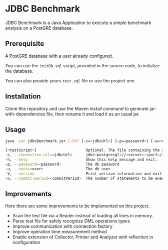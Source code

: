 # JDBC Benchmark

JDBC Benchmark is a Java Application to execute a simple benchmark analysis on a PostGRE database.

## Prerequisite
A PostGRE database with a user already configured.

You can use the `initDb.sql` script, provided in the source code, to initialize the database.

You can also provide yours `test.sql` file or use the project one.

## Installation

Clone this repository and use the Maven install command to generate jar-with-dependencies file, then rename it and load it as an usual jar.  

## Usage

```bash
java -jar jdbcBenchmark.jar [-hV] [-c=<jdbcUrl>] [-p=<password>] [-u=<user>] [-x=<commitPeriod>] [<testScript>]
```

```bash
[<testScript>]                      Optional. The file containing the script to be executed for testing.
-c, --connection-url=<jdbcUrl>      jdbc:postgresql://<server>:<port>/<dbName>
-h, --help                          Show this help message and exit.
-p, --password=<password>           The db password 
-u, --user=<user>                   The db user
-V, --version                       Print version information and exit.
-x, --commit-period=<commitPeriod>  The number of statements to be executed before a commit
```

## Improvements

Here there are some improvements to be implemented on this project.

- Scan the test file via a Reader instead of loading all lines in memory.
- Parse test file for safely recognize DML operations types
- Improve communication with connection factory
- Improve operation time measurement method
- Enable extension of Collector, Printer and Analyzer with reflection in configuration